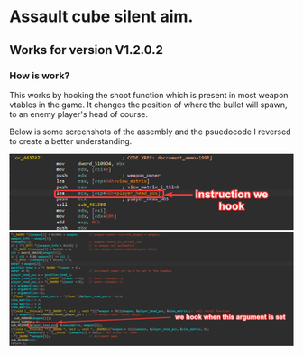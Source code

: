 # Assault cube silent aim.
## Works for version V1.2.0.2
### How is work?

This works by hooking the shoot function which is present in most weapon vtables in the game. It changes the position of where the bullet will spawn, to an enemy player's head of course.

Below is some screenshots of the assembly and the psuedocode I reversed to create a better understanding.

![alt text](https://github.com/WyvernDev/ac-silent-aim/blob/main/ida_XQUKOCDSL7.png)
![alt text](https://github.com/WyvernDev/ac-silent-aim/blob/main/ida_jbAN3cQdqi.png)
